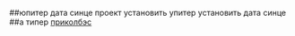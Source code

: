 ##юпитер дата синце проект
установить упитер
установить дата синце
##а типер [приколбэс](http://www.catsthatlooklikehitler.com/cgi-bin/seigmiaow.pl)
